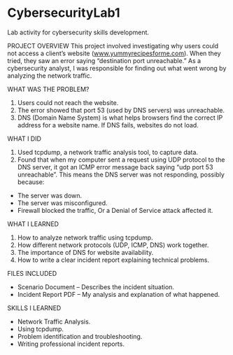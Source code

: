 # CybersecurityLab1
Lab activity for cybersecurity skills development.

PROJECT OVERVIEW
This project involved investigating why users could not access a client’s website (www.yummyrecipesforme.com). When they tried, they saw an error saying “destination port unreachable.”
As a cybersecurity analyst, I was responsible for finding out what went wrong by analyzing the network traffic.

WHAT WAS THE PROBLEM?
1. Users could not reach the website.
2. The error showed that port 53 (used by DNS servers) was unreachable.
3. DNS (Domain Name System) is what helps browsers find the correct IP address for a website name. If DNS fails, websites do not load.

WHAT I DID
1. Used tcpdump, a network traffic analysis tool, to capture data.
2. Found that when my computer sent a request using UDP protocol to the DNS server, it got an ICMP error message back saying “udp port 53 unreachable”. This means the DNS server was not responding, possibly because:
- The server was down.
- The server was misconfigured.
- Firewall blocked the traffic, Or a Denial of Service attack affected it.

WHAT I LEARNED
1. How to analyze network traffic using tcpdump.
2. How different network protocols (UDP, ICMP, DNS) work together.
3. The importance of DNS for website availability.
4. How to write a clear incident report explaining technical problems.

FILES INCLUDED
- Scenario Document – Describes the incident situation.
- Incident Report PDF – My analysis and explanation of what happened.

SKILLS I LEARNED
- Network Traffic Analysis.
- Using tcpdump.
- Problem identification and troubleshooting.
- Writing professional incident reports.





